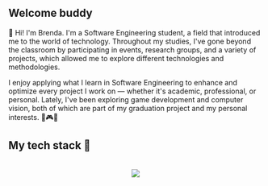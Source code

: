 
  <h2 align="left">  Welcome buddy  </h2>
👋 Hi! I'm Brenda.
I'm a Software Engineering student, a field that introduced me to the world of technology. Throughout my studies, I've gone beyond the classroom by participating in events, research groups, and a variety of projects, which allowed me to explore different technologies and methodologies.

I enjoy applying what I learn in Software Engineering to enhance and optimize every project I work on — whether it's academic, professional, or personal. Lately, I've been exploring game development and computer vision, both of which are part of my graduation project and my personal interests. 🚀🎮🧠
 

  <h2 align="left">  My tech stack 🧰  </h2>
<br/>
<div align="center">
    <img src="https://skillicons.dev/icons?i=html,css,javascript,python,java,github,git,flask," />
<div>  


<!---
BrendaL0pes/BrendaL0pes is a ✨ special ✨ repository because its `README.md` (this file) appears on your GitHub profile.
You can click the Preview link to take a look at your changes.
--->
